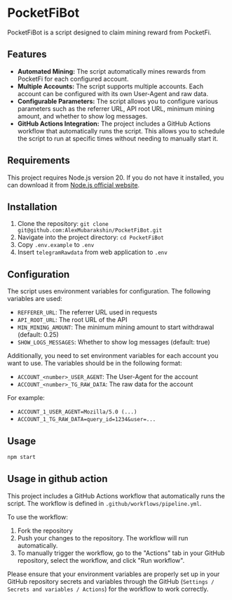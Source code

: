 # PocketFiBot

PocketFiBot is a script designed to claim mining reward from PocketFi.

## Features

- **Automated Mining:** The script automatically mines rewards from PocketFi for each configured account.
- **Multiple Accounts:** The script supports multiple accounts. Each account can be configured with its own User-Agent and raw data.
- **Configurable Parameters:** The script allows you to configure various parameters such as the referrer URL, API root URL, minimum mining amount, and whether to show log messages.
- **GitHub Actions Integration:** The project includes a GitHub Actions workflow that automatically runs the script. This allows you to schedule the script to run at specific times without needing to manually start it.

## Requirements

This project requires Node.js version 20. If you do not have it installed, you can download it from [Node.js official website](https://nodejs.org/).

## Installation

1. Clone the repository: `git clone git@github.com:AlexMubarakshin/PocketFiBot.git`
2. Navigate into the project directory: `cd PocketFiBot`
3. Copy `.env.example` to `.env`
3. Insert `telegramRawdata` from web application to `.env`

## Configuration

The script uses environment variables for configuration. The following variables are used:

- `REFFERER_URL`: The referrer URL used in requests
- `API_ROOT_URL`: The root URL of the API
- `MIN_MINING_AMOUNT`: The minimum mining amount to start withdrawal (default: 0.25)
- `SHOW_LOGS_MESSAGES`: Whether to show log messages (default: true)

Additionally, you need to set environment variables for each account you want to use. The variables should be in the following format:

- `ACCOUNT_<number>_USER_AGENT`: The User-Agent for the account
- `ACCOUNT_<number>_TG_RAW_DATA`: The raw data for the account

For example:

- `ACCOUNT_1_USER_AGENT=Mozilla/5.0 (...)`
- `ACCOUNT_1_TG_RAW_DATA=query_id=1234&user=...`


## Usage

```bash
npm start
```

## Usage in github action


This project includes a GitHub Actions workflow that automatically runs the script. The workflow is defined in `.github/workflows/pipeline.yml`.

To use the workflow:

1. Fork the repository
2. Push your changes to the repository. The workflow will run automatically.
3. To manually trigger the workflow, go to the "Actions" tab in your GitHub repository, select the workflow, and click "Run workflow".

Please ensure that your environment variables are properly set up in your GitHub repository secrets and variables through the GitHub (`Settings / Secrets and variables / Actions`) for the workflow to work correctly.